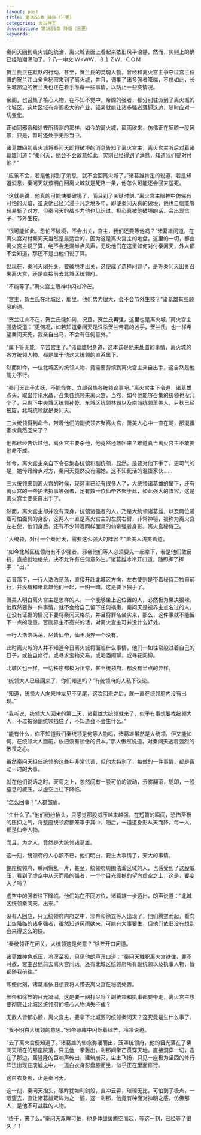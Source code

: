 ```yaml
---
layout: post
title: 第1655章 降临（三更）
categories: 太古神王
description: 第1655章 降临（三更）
keywords:
---
```


秦问天回到离火城的统治，离火城表面上看起来依旧风平浪静，然而，实则上的确已经暗潮涌动了。?  八一中文 Ｗ≤ＷＷ．８１ＺＷ．ＣＯＭ

贺兰氏正在默默的行动，甚至，贺兰氏的灵魂人物，曾经和离火宫主争夺过宫主位置的贺兰江山亲自秘密来到了离火城，并且，调集了诸多强者降临，不仅如此，长生城那边的贺兰氏也正在着手准备一些事情，以防止一些突情况。

帝阁，也召集了核心人物，在不知不觉中，帝阁的强者，都分别驻派到了离火城的北城区，这片区域有帝阁极大的产业，轻易就能让诸多强者落脚这边，随时应对一切变化。

正如同邪帝和徐笠所猜测的那样，如今的离火城，风雨欲来，仿佛正在酝酿一股风暴，只是，暂时还处于无形当中。

诸葛雄回到离火城将秦问天即将破境的消息告知了离火宫主，离火宫主听后对着诸葛雄问道：“秦问天，他会不会故意如此，实则已经得到了消息，知道我们要对付他？”

“应该不会，若是他得到了消息，就不会回离火城了。”诸葛雄肯定的说道，若是知道消息，秦问天就该明白回离火城就是死路一条，他怎么可能还会回来送死。

“这就是说，他真的可能快要破境了，而且到了关键时刻。”离火宫主眼神中仿佛有可怕的火焰，虽说他已经沉浸于凡之境多年，即便秦问天真的破境，他也自信能够轻易斩了对方，但秦问天的战斗力他也见识过，担心真被他破境的话，会出现岔子，节外生枝。

“很可能如此，恐怕不破境，不会出关，宫主，我们还要等他吗？”诸葛雄问道，在离火宫对付秦问天当然是最适合的，因为这是离火宫主的地盘，这里的一切，都由离火宫主说了算，绝不会走漏半点风声，无论他们在这里如何对付秦问天，外人都不会知道，那还不是由他们说了算。

但现在，秦问天闭死关，要破境才出关，这便成了选择问题了，是等秦问天出关召来离火宫，还是直接前去北城区统领府。

“不能等了。”离火宫主眼神中闪过冷芒。

“宫主，贺兰氏在北城区，那里，他们势力很大，会不会节外生枝？”诸葛雄有些顾忌的道。

“贺兰江山不在，贺兰氏能如何，况且，贺兰氏再强，这里也是离火城。”离火宫主强势说道：“更何况，如若知道秦问天是诛杀贺兰帝君的凶手，贺兰氏，也一样希望秦问天死，我亲自出马，不会有任何意外。”

“属下等无能，辛苦宫主了。”诸葛雄躬身道，这本该是他来处置的事情，离火城的各方统领人物，都是属于他这大统领的直系属下。

然而如今，一位北城区的统领人物，竟需要劳烦到离火宫主亲自出手，这自然是他能力不行。

“秦问天此子太妖，不能怪你，立即召集各统领议事吧。”离火宫主下令道，诸葛雄点头，取出传讯水晶，召集各统领来离火宫，当然，如今他能够召集的统领也没几个了，只剩下中央城区统领孙乾、东城区统领林霸以及南城统领萧美人，尹秋已经被废，北城统领就是秦问天。

三大统领得到命令，带着他们的副统领齐聚离火宫，萧美人心中一直在骂，那混蛋家伙竟然回来了？

他都已经告诉过他，离火宫主要杀他，他竟然还敢回来？难道真当离火宫主不敢要他命不成。

如今，离火宫主亲自下令召集各统领和副统领，显然，是要对他下手了，更可气的是，她传讯给点对方，秦问天竟然没有回她，这不知死活的混蛋家伙……

三大统领来到离火宫的时候，现这里已经有很多人了，大统领诸葛雄的属下，还有离火宫的一些护法执事等强者，足有数十位仙帝齐聚于此，如此强大的阵容，这是离火宫主要亲自出手了。

然而，离火宫主却并没有现身，统领诸强者的人，乃是大统领诸葛雄，以及两位带着可怕面具的身影，这两人一直是离火宫主的左膀右臂，非常神秘，被称为离火宫左右使，他们身后，还有不少带着同样面具的仙帝强者身影，离火宫秘侍卫。

“大统领，对付一个秦问天，需要这么强大的阵容？”萧美人浅笑着道。

“如今北城区统领府有不少强者，邪帝他们等人必须要先一起拿下，若是他们敢反抗，直接就地格杀，决不允许有任何意外生。”诸葛雄冰冷开口道，随即挥了挥手：“出。”

话音落下，一行人浩浩荡荡，直接开赴北城区方向，左右使则是带着秘侍卫独自前行，并没有和诸葛雄他们一起，一明一暗，这是要下狠手了。

萧美人明白离火宫主是怎样的人，一个能够坐上这位置的人，必然极为果决狠辣，他既然要做一件事情，就不会给自己留下任何祸患，秦问天是被界主点名过的人，在没有证据的情况下要将秦问天格杀，并且将罪名坐实来，那么，这件事就不能留下一点的隐患，否则界主不高兴的话，对离火宫主可并没什么好处。

一行人浩浩荡荡，尽皆仙帝，仙王境界一个没有。

此时离火城的人并不知道今日离火城将面临什么事情，他们一如往常般过着自己的日子，或独自修行，或寻求宝物交易，或喝酒闲聊，或寻花问柳。

北城区也一样，一切秩序都极为正常，甚至统领府，都没有半点的异样。

“统领大人已经回来了，你们知道吗？”有统领府的人私下议论。

“知道，统领大人向来神龙见不见尾，这次回来之后，就一直在统领府内没有出现。”

“我听说，统领大人回来的第二天，诸葛雄大统领就来了，似乎有事想要找统领大人，不过被徐副统领挡住了，不知道会不会生什么。”

“能有什么，你不知道我们秦统领是何等人物吗，诸葛雄虽然是大统领，但又能如何，在统领大人面前，依旧没有骄傲的资本。”那人傲然说道，对秦问天透着强烈的敬畏之心。

虽然秦问天担任统领的这些年非常低调，但他太特别了，每做的一件事情，都是轰动一时的大事。

就在他们说话之时，天穹之上，忽然间有一股可怕的波动，云雾翻滚，随即，一股窒息的威压，从虚空上往下降临。

“怎么回事？”人群皱眉。

“生什么了。”他们纷纷抬头，只感觉那股威压越来越强，在短暂的瞬间，恐怖至极的压抑之气，将整座统领府都笼罩于其中，随后，一道道身影从天而降，每一人，都是仙帝人物。

而且，为之人，竟然是大统领诸葛雄。

这一刻，统领府的人心颤不已，他们明白，要生大事情了，天大的事情。

整座统领府，瞬间慌乱一片，甚至，统领府周围浩瀚区域的人，也感受到了这股威压，看到了虚空中从天而降的强者，一个个目光震撼的望向虚空之上，这是，要变天了吗？

虚空中的强者往下降临，他们站在不同方位，诸葛雄一步迈出，朗声说道：“北城区统领秦问天，出来。”

没有人回应，只见统领府内府之中，邪帝和徐笠等人出现了，他们腾空而起，看向上空降临的诸多强者，虽然知道风雨欲来，可能有大事要生，但他们依旧没有想到会来得这么的快。

“秦统领正在闭关，大统领这是何意？”徐笠开口问道。

诸葛雄神色威压，冷漠至极，只见他朗声开口道：“秦问天触犯离火宫铁律，罪不可赦，宫主召他前去离火宫问话，还有北城区统领府所有副统领以及执事人物，皆都随我前往。”

即便此刻，诸葛雄依旧想要将人带去离火宫在秘密处置。

邪帝和徐笠的目光凝固，这是要一网打尽吗？副统领和执事都要带走，离火宫主想要彻底让北城区统领府的核心人物消失不成？

无数人皆都心颤，离火宫主，要拿下北城区的统领秦问天？这究竟是生什么事了。

“我不明白大统领的意思。”邪帝眼眸中闪烁着绿芒，冷冷说道。

“去了离火宫便知道了。”诸葛雄的仙念弥漫而出，笼罩统领府，他的目光落在了秦问天所在的那座院落，只见他一拳轰出，刹那间拳芒贯穿天地，直接洞穿一切，击在了那边，轰隆隆的巨响声传出，建筑崩灭，尘土飞扬，只见一座极为坚固的修行阵法出现在废墟之中，一道白衣身影盘膝而坐，似乎正在里面修行。

这白衣身影，正是秦问天。

这一刻，秦问天抬头，眼眸犹如利剑般，直冲云霄，璀璨无比，可怕到了极点，一眼望去，直让诸葛雄双眸为之一颤，这一刹那，他竟有种面对神明之感，仿佛那人，是他不可战胜的人物。

“终于，来了么。”秦问天双眸可怕，他身体缓缓腾空而起，等这一刻，已经等了很久了！
